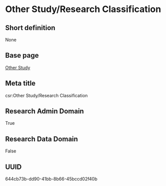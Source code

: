 # Other Study/Research Classification
## Short definition
None
## Base page
[Other Study](../../Objects/Other%20Study.md)
## Meta title
csr:Other Study/Research Classification
## Research Admin Domain
True
## Research Data Domain
False
## UUID
644cb73b-dd90-41bb-8b66-45bccd02f40b
